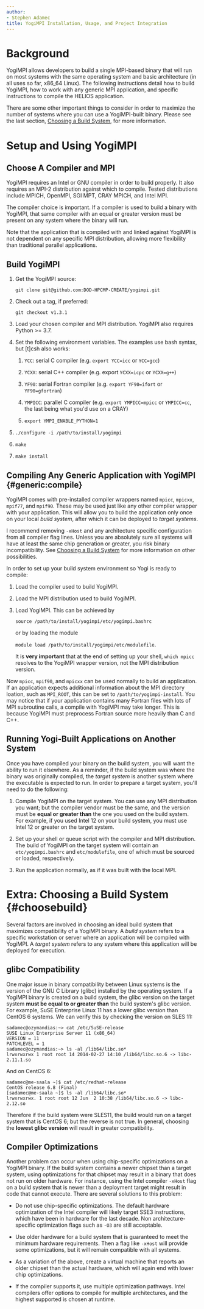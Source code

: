 ```yaml
---
author:
- Stephen Adamec
title: YogiMPI Installation, Usage, and Project Integration
---
```


# Background

YogiMPI allows developers to build a single MPI-based binary that will
run on most systems with the same operating system and basic
architecture (in all uses so far, x86_64 Linux). The following
instructions detail how to build YogiMPI, how to work with any generic
MPI application, and specific instructions to compile the HELIOS
application.

There are some other important things to consider in order to maximize
the number of systems where you can use a YogiMPI-built binary. Please
see the last section, [Choosing a Build System](#choosebuild), for more
information.

# Setup and Using YogiMPI

## Choose A Compiler and MPI

YogiMPI requires an Intel or GNU compiler in order to build properly. It
also requires an MPI-2 distribution against which to compile. Tested
distributions include MPICH, OpenMPI, SGI MPT, CRAY MPICH, and Intel
MPI.

The compiler choice is important. If a compiler is used to build a
binary with YogiMPI, that same compiler with an equal or greater version
must be present on any system where the binary will run.

Note that the application that is compiled with and linked against
YogiMPI is not dependent on any specific MPI distribution, allowing more
flexibility than traditional parallel applications.

## Build YogiMPI

1.  Get the YogiMPI source:

    `git clone git@github.com:DOD-HPCMP-CREATE/yogimpi.git`

2.  Check out a tag, if preferred:

    `git checkout v1.3.1`

3.  Load your chosen compiler and MPI distribution. YogiMPI also requires Python >= 3.7.

4.  Set the following environment variables. The examples use bash
    syntax, but \[t\]csh also works:

    1.  `YCC`: serial C compiler (e.g. `export YCC=icc` or `YCC=gcc`)

    2.  `YCXX`: serial C++ compiler (e.g. export `YCXX=icpc` or
        `YCXX=g++`)

    3.  `YF90`: serial Fortran compiler (e.g. `export YF90=ifort` or
        `YF90=gfortran`)

    4.  `YMPICC`: parallel C compiler (e.g. `export YMPICC=mpicc` or
        `YMPICC=cc`, the last being what you'd use on a CRAY)

    5.  `export YMPI_ENABLE_PYTHON=1`

5.  `./configure -i /path/to/install/yogimpi`

6.  `make`

7.  `make install`

## Compiling Any Generic Application with YogiMPI {#generic:compile}

YogiMPI comes with pre-installed compiler wrappers named `mpicc`,
`mpicxx`, `mpif77`, and `mpif90`. These may be used just like any other
compiler wrapper with your application. This will allow you to build the
application only once on your local *build system*, after which it can
be deployed to *target systems*.

I recommend removing `-xHost` and any architecture specific
configuration from all compiler flag lines. Unless you are absolutely
sure all systems will have at least the same chip generation or greater,
you risk binary incompatibility. See [Choosing a Build
System](#choosebuild) for more information on other possibilities.

In order to set up your build system environment so Yogi is ready to
compile:

1.  Load the compiler used to build YogiMPI.

2.  Load the MPI distribution used to build YogiMPI.

3.  Load YogiMPI. This can be achieved by

    `source /path/to/install/yogimpi/etc/yogimpi.bashrc`

    or by loading the module

    `module load /path/to/install/yogimpi/etc/modulefile`.

    It is **very important** that at the end of setting up your shell,
    `which mpicc` resolves to the YogiMPI wrapper version, not the MPI
    distribution version.

Now `mpicc`, `mpif90`, and `mpicxx` can be used normally to build an
application. If an application expects additional information about the
MPI directory loation, such as `MPI_ROOT`, this can be set to
`/path/to/yogimpi-install`. You may notice that if your application
contains many Fortran files with lots of MPI subroutine calls, a compile
with YogiMPI may take longer. This is because YogiMPI must preprocess
Fortran source more heavily than C and C++.

## Running Yogi-Built Applications on Another System

Once you have compiled your binary on the build system, you will want
the ability to run it elsewhere. As a reminder, if the build system was
where the binary was originally compiled, the *target system* is another
system where the executable is expected to run. In order to prepare a
target system, you'll need to do the following:

1.  Compile YogiMPI on the target system. You can use any MPI
    distribution you want; but the compiler vendor must be the same, and
    the version must be **equal or greater than** the one you used on
    the build system. For example, if you used Intel 12 on your build
    system, you must use Intel 12 or greater on the target system.

2.  Set up your shell or queue script with the compiler and MPI
    distribution. The build of YogiMPI on the target system will contain
    an `etc/yogimpi.bashrc` and `etc/modulefile`, one of which must be
    sourced or loaded, respectively.

3.  Run the application normally, as if it was built with the local MPI.

# Extra: Choosing a Build System {#choosebuild}

Several factors are involved in choosing an ideal build system that
maximizes compatibility of a YogiMPI binary. A *build system* refers to
a specific workstation or server where an application will be compiled
with YogiMPI. A *target system* refers to any system where this
application will be deployed for execution.

## glibc Compatibility

One major issue in binary compatibility between Linux systems is the
version of the GNU C Library (glibc) installed by the operating system.
If a YogiMPI binary is created on a build system, the glibc version on
the target system **must be equal to or greater than** the build
system's glibc version. For example, SuSE Enterprise Linux 11 has a
lower glibc version than CentOS 6 systems. We can verify this by
checking the version on SLES 11:

    sadamec@ozymandias:~> cat /etc/SuSE-release
    SUSE Linux Enterprise Server 11 (x86_64)
    VERSION = 11
    PATCHLEVEL = 1
    sadamec@ozymandias:~> ls -al /lib64/libc.so*
    lrwxrwxrwx 1 root root 14 2014-02-27 14:10 /lib64/libc.so.6 -> libc-2.11.1.so

And on CentOS 6:

    sadamec@me-saala ~]$ cat /etc/redhat-release
    CentOS release 6.8 (Final)
    [sadamec@me-saala ~]$ ls -al /lib64/libc.so*
    lrwxrwxrwx. 1 root root 12 Jun  2 10:38 /lib64/libc.so.6 -> libc-2.12.so

Therefore if the build system were SLES11, the build would run on a
target system that is CentOS 6; but the reverse is not true. In general,
choosing the **lowest glibc version** will result in greater
compatibility.

## Compiler Optimizations

Another problem can occur when using chip-specific optimizations on a
YogiMPI binary. If the build system contains a newer chipset than a
target system, using optimizations for that chipset may result in a
binary that does not run on older hardware. For instance, using the
Intel compiler `-xHost` flag on a build system that is newer than a
deployment target might result in code that cannot execute. There are
several solutions to this problem:

-   Do not use chip-specific optimizations. The default hardware
    optimization of the Intel compiler will likely target SSE3
    instructions, which have been in hardware for the last decade. Non
    architecture-specific optimization flags such as `-O3` are still
    acceptable.

-   Use older hardware for a build system that is guaranteed to meet the
    minimum hardware requirements. Then a flag like `-xHost` will
    provide some optimizations, but it will remain compatible with all
    systems.

-   As a variation of the above, create a virtual machine that reports
    an older chipset than the actual hardware, which will again end with
    lower chip optimizations.

-   If the compiler supports it, use multiple optimization pathways.
    Intel compilers offer options to compile for multiple architectures,
    and the highest supported is chosen at runtime.
